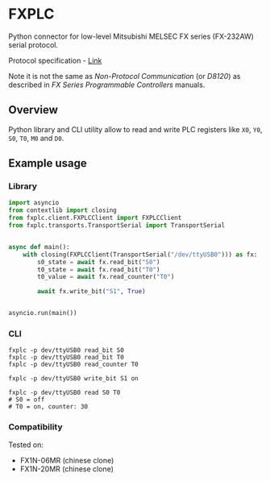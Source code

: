 FXPLC
======

Python connector for low-level Mitsubishi MELSEC FX series (FX-232AW) serial protocol.

Protocol specification - [Link](http://www.inverter-plc.com/plc/melsec/FX-232AW%20USER%20MANUAL.pdf)

Note it is not the same as _Non-Protocol Communication_ (or _D8120_) as described in _FX Series Programmable Controllers_ manuals.

## Overview

Python library and CLI utility allow to read and write PLC registers like `X0`, `Y0`, `S0`, `T0`, `M0` and `D0`.

## Example usage

### Library

```python
import asyncio
from contextlib import closing
from fxplc.client.FXPLCClient import FXPLCClient
from fxplc.transports.TransportSerial import TransportSerial


async def main():
    with closing(FXPLCClient(TransportSerial("/dev/ttyUSB0"))) as fx:
        s0_state = await fx.read_bit("S0")
        t0_state = await fx.read_bit("T0")
        t0_value = await fx.read_counter("T0")

        await fx.write_bit("S1", True)


asyncio.run(main())
```

### CLI

```shell
fxplc -p dev/ttyUSB0 read_bit S0
fxplc -p dev/ttyUSB0 read_bit T0
fxplc -p dev/ttyUSB0 read_counter T0

fxplc -p dev/ttyUSB0 write_bit S1 on

fxplc -p dev/ttyUSB0 read S0 T0
# S0 = off
# T0 = on, counter: 30
```

### Compatibility

Tested on:

- FX1N-06MR (chinese clone)
- FX1N-20MR (chinese clone)
